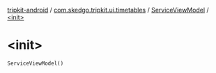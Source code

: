 [tripkit-android](../../index.md) / [com.skedgo.tripkit.ui.timetables](../index.md) / [ServiceViewModel](index.md) / [&lt;init&gt;](./-init-.md)

# &lt;init&gt;

`ServiceViewModel()`
